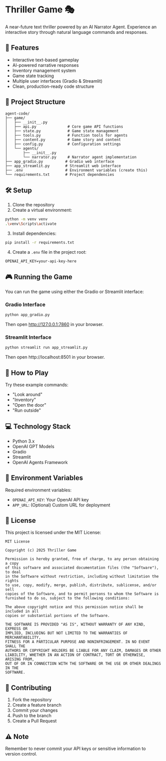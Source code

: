 # Thriller Game 🎭

A near-future text thriller powered by an AI Narrator Agent. Experience an interactive story through natural language commands and responses.

## 🚀 Features

- Interactive text-based gameplay
- AI-powered narrative responses
- Inventory management system
- Game state tracking
- Multiple user interfaces (Gradio & Streamlit)
- Clean, production-ready code structure

## 📁 Project Structure

```
agent-code/
├── game/
│   ├── __init__.py
│   ├── api.py              # Core game API functions
│   ├── state.py            # Game state management
│   ├── tools.py            # Function tools for agents
│   ├── content.py          # Game story and content
│   ├── config.py           # Configuration settings
│   └── agents/
│       ├── __init__.py
│       └── narrator.py     # Narrator agent implementation
├── app_gradio.py          # Gradio web interface
├── app_streamlit.py       # Streamlit web interface
├── .env                   # Environment variables (create this)
└── requirements.txt       # Project dependencies
```

## 🛠️ Setup

1. Clone the repository
2. Create a virtual environment:

```bash
python -m venv venv
.\venv\Scripts\activate
```

3. Install dependencies:

```bash
pip install -r requirements.txt
```

4. Create a `.env` file in the project root:

```env
OPENAI_API_KEY=your-api-key-here
```

## 🎮 Running the Game

You can run the game using either the Gradio or Streamlit interface:

### Gradio Interface

```bash
python app_gradio.py
```

Then open http://127.0.0.1:7860 in your browser.

### Streamlit Interface

```bash
python streamlit run app_streamlit.py
```

Then open http://localhost:8501 in your browser.

## 🎯 How to Play

Try these example commands:

- "Look around"
- "Inventory"
- "Open the door"
- "Run outside"

## 💻 Technology Stack

- Python 3.x
- OpenAI GPT Models
- Gradio
- Streamlit
- OpenAI Agents Framework

## 🔑 Environment Variables

Required environment variables:

- `OPENAI_API_KEY`: Your OpenAI API key
- `APP_URL`: (Optional) Custom URL for deployment

## 📝 License

This project is licensed under the MIT License:

```
MIT License

Copyright (c) 2025 Thriller Game

Permission is hereby granted, free of charge, to any person obtaining a copy
of this software and associated documentation files (the "Software"), to deal
in the Software without restriction, including without limitation the rights
to use, copy, modify, merge, publish, distribute, sublicense, and/or sell
copies of the Software, and to permit persons to whom the Software is
furnished to do so, subject to the following conditions:

The above copyright notice and this permission notice shall be included in all
copies or substantial portions of the Software.

THE SOFTWARE IS PROVIDED "AS IS", WITHOUT WARRANTY OF ANY KIND, EXPRESS OR
IMPLIED, INCLUDING BUT NOT LIMITED TO THE WARRANTIES OF MERCHANTABILITY,
FITNESS FOR A PARTICULAR PURPOSE AND NONINFRINGEMENT. IN NO EVENT SHALL THE
AUTHORS OR COPYRIGHT HOLDERS BE LIABLE FOR ANY CLAIM, DAMAGES OR OTHER
LIABILITY, WHETHER IN AN ACTION OF CONTRACT, TORT OR OTHERWISE, ARISING FROM,
OUT OF OR IN CONNECTION WITH THE SOFTWARE OR THE USE OR OTHER DEALINGS IN THE
SOFTWARE.
```

## 🤝 Contributing

1. Fork the repository
2. Create a feature branch
3. Commit your changes
4. Push to the branch
5. Create a Pull Request

## ⚠️ Note

Remember to never commit your API keys or sensitive information to version control.
